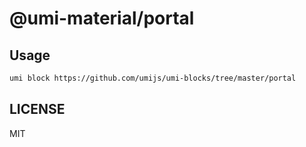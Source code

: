 # @umi-material/portal



## Usage

```sh
umi block https://github.com/umijs/umi-blocks/tree/master/portal
```

## LICENSE

MIT
